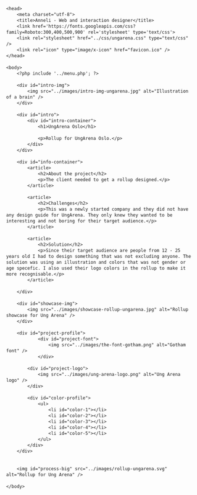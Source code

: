 <!DOCTYPE html>
<html lang="en">

	<head>
		<meta charset="utf-8">
		<title>Anneli - Web and interaction designer</title>
		<link href='https://fonts.googleapis.com/css?family=Roboto:300,400,500,900' rel='stylesheet' type='text/css'>
		<link rel="stylesheet" href="../css/ungarena.css" type="text/css" />
		<link rel="icon" type="image/x-icon" href="favicon.ico" />	
	</head>
	
	<body>
		<?php include '../menu.php'; ?>

		<div id="intro-img">
			<img src="../images/intro-img-ungarena.jpg" alt="Illustration of a brain" />
		</div>
		
		<div id="intro">
			<div id="intro-container">
				<h1>UngArena Oslo</h1>
			
				<p>Rollup for UngArena Oslo.</p>
			</div>
		</div>
		
		<div id="info-container">
			<article>
				<h2>About the project</h2>
				<p>The client needed to get a rollup designed.</p>
			</article>
			
			<article>
				<h2>Challenges</h2>
				<p>This was a newly started company and they did not have any design guide for UngArena. They only knew they wanted to be interesting and not boring for their target audience.</p>
			</article>
			
			<article>
				<h2>Solution</h2>
				<p>Since their target audience are people from 12 - 25 years old I had to design something that was not excluding anyone. The solution was using an illustration and colors that was not gender or age specefic. I also used their logo colors in the rollup to make it more recognisable.</p>
			</article>
			
		</div>
		
		<div id="showcase-img">
			<img src="../images/showcase-rollup-ungarena.jpg" alt="Rollup showcase for Ung Arena" />
		</div>
		
		<div id="project-profile">
				<div id="project-font">
					<img src="../images/the-font-gotham.png" alt="Gotham font" />
				</div>
			
			<div id="project-logo">
				<img src="../images/ung-arena-logo.png" alt="Ung Arena logo" />
			</div>
			
			<div id="color-profile">
				<ul>
					<li id="color-1"></li>
					<li id="color-2"></li>
					<li id="color-3"></li>
					<li id="color-4"></li>
					<li id="color-5"></li>
				</ul>
			</div>
		</div>
			
			
		<img id="process-big" src="../images/rollup-ungarena.svg" alt="Rollup for Ung Arena" />
		
	</body>

</html>